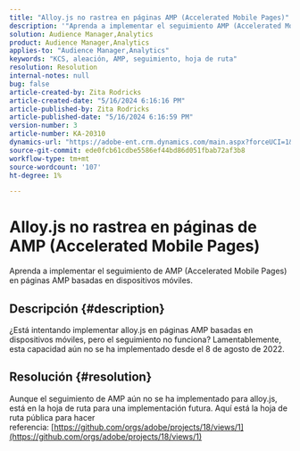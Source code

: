 ```yaml
---
title: "Alloy.js no rastrea en páginas AMP (Accelerated Mobile Pages)"
description: '"Aprenda a implementar el seguimiento AMP (Accelerated Mobile Pages) en páginas AMP basadas en dispositivos móviles".'
solution: Audience Manager,Analytics
product: Audience Manager,Analytics
applies-to: "Audience Manager,Analytics"
keywords: "KCS, aleación, AMP, seguimiento, hoja de ruta"
resolution: Resolution
internal-notes: null
bug: false
article-created-by: Zita Rodricks
article-created-date: "5/16/2024 6:16:16 PM"
article-published-by: Zita Rodricks
article-published-date: "5/16/2024 6:16:59 PM"
version-number: 3
article-number: KA-20310
dynamics-url: "https://adobe-ent.crm.dynamics.com/main.aspx?forceUCI=1&pagetype=entityrecord&etn=knowledgearticle&id=79dd435e-b013-ef11-9f89-6045bd0298d4"
source-git-commit: ede0fcb61cdbe5586ef44bd86d051fbab72af3b8
workflow-type: tm+mt
source-wordcount: '107'
ht-degree: 1%

---
```


# Alloy.js no rastrea en páginas de AMP (Accelerated Mobile Pages)


Aprenda a implementar el seguimiento de AMP (Accelerated Mobile Pages) en páginas AMP basadas en dispositivos móviles.

## Descripción {#description}


¿Está intentando implementar alloy.js en páginas AMP basadas en dispositivos móviles, pero el seguimiento no funciona? Lamentablemente, esta capacidad aún no se ha implementado desde el 8 de agosto de 2022.


## Resolución {#resolution}


Aunque el seguimiento de AMP aún no se ha implementado para alloy.js, está en la hoja de ruta para una implementación futura. Aquí está la hoja de ruta pública para hacer referencia: [https://github.com/orgs/adobe/projects/18/views/1](https://github.com/orgs/adobe/projects/18/views/1)
